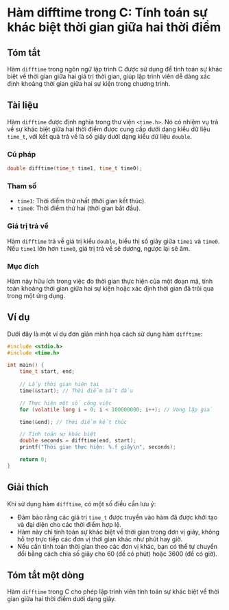 <!--
Meta Description: # Hàm difftime trong C: Tính toán sự khác biệt thời gian giữa hai thời điểm ## Tóm tắt Hàm `difftime` trong ngôn ngữ lập trình C được sử dụng để tính ...
Meta Keywords: thời, gian, hàm, difftime, trong
-->

# Hàm difftime trong C: Tính toán sự khác biệt thời gian giữa hai thời điểm

## Tóm tắt
Hàm `difftime` trong ngôn ngữ lập trình C được sử dụng để tính toán sự khác biệt về thời gian giữa hai giá trị thời gian, giúp lập trình viên dễ dàng xác định khoảng thời gian giữa hai sự kiện trong chương trình.

## Tài liệu
Hàm `difftime` được định nghĩa trong thư viện `<time.h>`. Nó có nhiệm vụ trả về sự khác biệt giữa hai thời điểm được cung cấp dưới dạng kiểu dữ liệu `time_t`, với kết quả trả về là số giây dưới dạng kiểu dữ liệu `double`.

### Cú pháp
```c
double difftime(time_t time1, time_t time0);
```

### Tham số
- `time1`: Thời điểm thứ nhất (thời gian kết thúc).
- `time0`: Thời điểm thứ hai (thời gian bắt đầu).

### Giá trị trả về
Hàm `difftime` trả về giá trị kiểu `double`, biểu thị số giây giữa `time1` và `time0`. Nếu `time1` lớn hơn `time0`, giá trị trả về sẽ dương, ngược lại sẽ âm.

### Mục đích
Hàm này hữu ích trong việc đo thời gian thực hiện của một đoạn mã, tính toán khoảng thời gian giữa hai sự kiện hoặc xác định thời gian đã trôi qua trong một ứng dụng.

## Ví dụ
Dưới đây là một ví dụ đơn giản minh họa cách sử dụng hàm `difftime`:

```c
#include <stdio.h>
#include <time.h>

int main() {
    time_t start, end;
    
    // Lấy thời gian hiện tại
    time(&start); // Thời điểm bắt đầu

    // Thực hiện một số công việc
    for (volatile long i = 0; i < 100000000; i++); // Vòng lặp giả

    time(&end); // Thời điểm kết thúc

    // Tính toán sự khác biệt
    double seconds = difftime(end, start);
    printf("Thời gian thực hiện: %.f giây\n", seconds);

    return 0;
}
```

## Giải thích
Khi sử dụng hàm `difftime`, có một số điều cần lưu ý:
- Đảm bảo rằng các giá trị `time_t` được truyền vào hàm đã được khởi tạo và đại diện cho các thời điểm hợp lệ.
- Hàm này chỉ tính toán sự khác biệt về thời gian trong đơn vị giây, không hỗ trợ trực tiếp các đơn vị thời gian khác như phút hay giờ.
- Nếu cần tính toán thời gian theo các đơn vị khác, bạn có thể tự chuyển đổi bằng cách chia số giây cho 60 (để có phút) hoặc 3600 (để có giờ).

## Tóm tắt một dòng
Hàm `difftime` trong C cho phép lập trình viên tính toán sự khác biệt về thời gian giữa hai thời điểm dưới dạng giây.